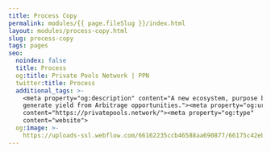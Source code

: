 ```yaml
---
title: Process Copy
permalink: modules/{{ page.fileSlug }}/index.html
layout: modules/process-copy.html
slug: process-copy
tags: pages
seo:
  noindex: false
  title: Process
  og:title: Private Pools Network | PPN
  twitter:title: Process
  additional_tags: >-
    <meta property="og:description" content="A new ecosystem, purpose built to
    generate yield from Arbitrage opportunities."><meta property="og:url"
    content="https://privatepools.network/"><meta property="og:type"
    content="website">
  og:image: >-
    https://uploads-ssl.webflow.com/66162235ccb46588aa690877/66175c42ebc0ce580e5b9283_opengraph.jpg
---
```



